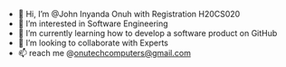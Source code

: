 - 👋 Hi, I’m @John Inyanda Onuh with Registration H20CS020
- 👀 I’m interested in Software Engineering 
- 🌱 I’m currently learning how to develop a software product on GitHub
- 💞️ I’m looking to collaborate with Experts
- 📫  reach me @onutechcomputers@gmail.com
